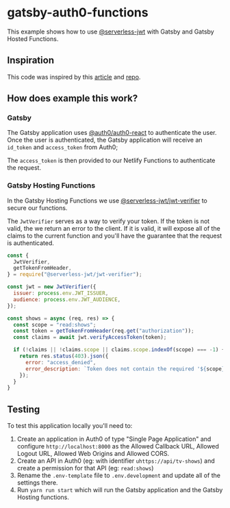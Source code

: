 # gatsby-auth0-functions

This example shows how to use [@serverless-jwt](https://github.com/sandrinodimattia/serverless-jwt) with Gatsby and Gatsby Hosted Functions.

## Inspiration
This code was inspired by this [article](https://sandrino.dev/blog/securing-netlify-functions-with-serverless-jwt) and [repo](https://github.com/sandrinodimattia/serverless-jwt).

## How does example this work?

### Gatsby

The Gatsby application uses [@auth0/auth0-react](https://github.com/auth0/auth0-react) to authenticate the user. Once the user is authenticated, the Gatsby application will receive an `id_token` and `access_token` from Auth0;

The `access_token` is then provided to our Netlify Functions to authenticate the request.

### Gatsby Hosting Functions

In the Gatsby Hosting Functions we use [@serverless-jwt/jwt-verifier](https://github.com/sandrinodimattia/serverless-jwt/tree/master/packages/jwt-verifier) to secure our functions.

The `JwtVerifier` serves as a way to verify your token. If the token is not valid, the we return an error to the client. If it is valid, it will expose all of the claims to the current function and you'll have the guarantee that the request is authenticated.

```js
const {
  JwtVerifier,
  getTokenFromHeader,
} = require("@serverless-jwt/jwt-verifier");

const jwt = new JwtVerifier({
  issuer: process.env.JWT_ISSUER,
  audience: process.env.JWT_AUDIENCE,
});

const shows = async (req, res) => {
  const scope = "read:shows";
  const token = getTokenFromHeader(req.get("authorization"));
  const claims = await jwt.verifyAccessToken(token);

  if (!claims || !claims.scope || claims.scope.indexOf(scope) === -1) {
    return res.status(403).json({
      error: "access_denied",
      error_description: `Token does not contain the required '${scope}' scope`,
    });
  }
}
```

## Testing

To test this application locally you'll need to:

1. Create an application in Auth0 of type "Single Page Application" and configure `http://localhost:8000` as the Allowed Callback URL, Allowed Logout URL, Allowed Web Origins and Allowed CORS.
2. Create an API in Auth0 (eg: with identifier `uhttps://api/tv-shows`) and create a permission for that API (eg: `read:shows`)
3. Rename the `.env-template` file to `.env.development` and update all of the settings there.
4. Run `yarn run start` which will run the Gatsby application and the Gatsby Hosting functions.
